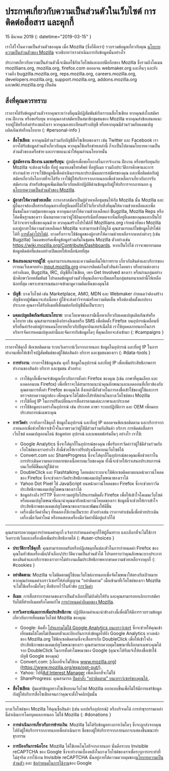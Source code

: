# ประกาศเกี่ยวกับความเป็นส่วนตัวในเว็บไซต์ การติดต่อสื่อสาร และคุกกี้

15 มีนาคม 2019
{: datetime="2019-03-15" }

เราใส่ใจในความเป็นส่วนตัวของคุณ เมื่อ Mozilla (ซึ่งก็คือเรา) รวบรวมช้อมูลเกี่ยวกับคุณ [นโยบายความเป็นส่วนตัวของ Mozilla](https://www.mozilla.org/privacy/) จะอธิบายว่าเราดำเนินการกับข้อมูลนั้นอย่างไร

ประกาศเกี่ยวกับความเป็นส่วนตัวนี้จะมีผลใช้กับเว็บไซต์และแอปมือถือของ Mozilla ซึ่งรวมถึงโดเมน mozillians.org, mozilla.org, firefox.com ตลอดจน webmaker.org และอื่นๆ และยังรวมถึง bugzilla.mozilla.org, reps.mozilla.org, careers.mozilla.org, developers.mozilla.org, support.mozilla.org, addons.mozilla.org และwiki.mozilla.org เป็นต้น

## สิ่งที่คุณควรทราบ

เราอาจได้รับข้อมูลส่วนตัวจากคุณระหว่างที่คุณมีปฏิสัมพันธ์กับเราบนสื่อโซเชียล หากคุณส่งใบสมัครงาน ฝึกงาน หรือขอรับทุน หากคุณอาสาสมัครเป็นสมาชิกชุมชนของ Mozilla หากคุณส่งข้อเสนอแนะจากผู้ใช้หรือส่งคำร้องขอถึงเรา หากคุณลงทะเบียนสร้างบัญชี หรือหากคุณมีส่วนร่วมกับแคมเปญผลิตภัณฑ์หรือนโยบาย 
{: #personal-info }

* **สื่อโซเชียล**: หากคุณมีส่วนร่วมกับบัญชีสื่อโซเชียลของเรา เช่น Twitter และ Facebook เราอาจได้รับข้อมูลส่วนตัวเกี่ยวกับคุณ หากคุณใช้เครือข่ายเหล่านี้ ก็จะเป็นไปตามนโยบายความเป็นส่วนตัวของเครือข่าย และเราขอแนะนำให้คุณอ่านนโยบายนั้น

* **ผู้สมัครงาน ฝึกงาน และขอรับทุน**: ผู้สมัครเพื่อขอโอกาสในการจ้างงาน ฝึกงาน หรือขอรับทุนกับ Mozilla จะต้องแจ้งชื่อ ที่อยู่ หมายเลขโทรศัพท์ ที่อยู่อีเมล รวมถึงประวัติการศึกษาและการทำงานด้วย เราจะใช้ข้อมูลนี้เพื่อดำเนินการและประเมินผลการสมัครของคุณ และเพื่อติดต่อกับผู้สมัครเกี่ยวกับโอกาสที่จะได้รับ เราใช้ผู้ให้บริการจากภายนอกเพื่อช่วยเหลือเราเกี่ยวกับการรับสมัครงาน สำหรับข้อมูลเพิ่มเติมเกี่ยวกับหลักปฏิบัติด้านข้อมูลกับผู้ให้บริการจากภายนอก ดู [นโยบายความเป็นส่วนตัวของ Mozilla](https://www.mozilla.org/privacy/).

* **ผู้อาสาให้ความช่วยเหลือ**: การอาสาสมัครเป็นผู้ช่วยเหลือชุมชนให้กับ Mozilla นั้น Mozilla และผู้อื่นอาจต้องสื่อสารกับคุณทางที่อยู่อีเมลที่ได้ให้ไว้เกี่ยวกับสิ่งที่คุณให้ความช่วยเหลือและเพื่อชื่นชมในความทุ่มเทของคุณ หากคุณอาสาให้ความช่วยเหลือแก่ Bugzilla, Mozilla Reps หรือโค้ดพื้นฐานของเรา นั่นหมายความว่าผู้ใช้อินเทอร์เน็ตทั้งหมดจะเห็นที่อยู่อีเมลของคุณและเป็นไปได้ว่าจะทราบชื่อของคุณด้วย หากคุณสร้างโปรไฟล์ที่ Mozillians.org เจ้าหน้าที่ของ Mozilla และผู้อาสาให้ความช่วยเหลือแก่ Mozilla จะสามารถเข้าไปดูได้ คุณสามารถแก้ไขข้อมูลโปรไฟล์ได้ที่ [การตั้งค่าโปรไฟล์](https://mozillians.org/user/edit). บางครั้งเราจะใช้ข้อมูลของผู้อาสาให้ความช่วยเหลือจากแหล่งต่างๆ (เช่น Bugzilla) ในแดชบอร์ดเพื่อดูข้อมูลร่วมกันในชุมชน Mozilla ตัวอย่างเช่น <https://wiki.mozilla.org/Contribute/Dashboards>. หากเป็นไปได้ เราจะพยายามลดข้อมูลติดต่อที่แสดงอย่างเปิดเผยให้เหลือน้อยที่สุด

* **ข้อเสนอแนะจากผู้ใช้**: คุณสามารถเสนอแนะความคิดเห็นให้เราทราบ เกี่ยวกับสินค้าและบริการของเราบนเว็บเพจอย่าง [input.mozilla.org](https://input.mozilla.org/) ผ่านการติดต่อในตัวสินค้าโดยตรง หรือผ่านช่องทางอย่างอีเมล, Bugzilla, IRC, บัญชีสื่อโซเขียล, เพจ Get Involved ของเรา หรือผ่านกลุ่มอย่างนักศึกษาวิเทศสัมพันธ์ โปรดลดข้อมูลส่วนตัวที่คุณเลือกจะเปิดเผยในกลุ่มสนทนาเหล่านี้ให้เหลือน้อยที่สุด เพราะสาธารณชนอาจเข้ามาดูความคิดเห็นของคุณได้

* **บัญชี**: บางเว็บไซต์ เช่น Marketplace, AMO, MDN และ Webmaker กำหนดว่าต้องสร้างบัญชีหากผู้พัฒนาจะส่งเนื้อหา ผู้ใช้จะส่งคำวิจารณ์หรือความคิดเห็น หรือต้องติดตั้งแอปบางประเภท คุณอาจได้รับอีเมลที่เชื่อมต่อกับบัญชีนั้นเป็นระยะๆ 

* **แคมเปญผลิตภัณฑ์และนโยบาย**: บางเว็บเพจของเรามีเนื้อหาเกี่ยวกับแคมเปญผลิตภัณฑ์หรือนโยบาย เช่น คุณสามารถขอลิงก์ทางอีเมลหรือ SMS เพื่อติดตั้ง Firefox บนอุปกรณ์เคลื่อนที่หรือยื่นคำร้องต่อผู้กำหนดนโยบายเกี่ยวกับปัญหาอินเทอร์เน็ตได้ เราใช้บุคคลภายนอกในการบริหารจัดการแคมเปญเหล่านี้และจัดการกับข้อมูลใดๆ ที่คุณเลือกจะส่งเข้ามา
{: #campaigns }

---------------------------------------

เราอาจใช้คุกกี้ พิกเซลติดตาม ระบบวิเคราะห์เว็บจากภายนอก ข้อมูลในอุปกรณ์ และที่อยู่ IP ในการทำงานเพื่อให้เข้าใจปฏิสัมพันธ์ของผู้ใช้ต่อสินค้า บริการ และชุมชนของเรา
{: #data-tools }

* **การทำงาน**: เราอาจใช้ข้อมูลเช่น คุกกี้ ข้อมูลในอุปกรณ์ และที่อยู่ IP เพื่อเพิ่มประสิทธิภาพการทำงานของสินค้า บริการ และชุมชน ตัวอย่าง:
    * เราใช้คุกกี้เพื่อจดจำข้อมูลเกี่ยวกับการตั้งค่า Firefox ของคุณ (เช่น ภาษาที่คุณเลือก และแอดออนบน Firefox) เพื่อที่เราจะได้สามารถแนะนำคุณลักษณะและแอดออนที่เกี่ยวข้องกับคุณตามการตั้งค่า Firefox ของคุณได้ สิ่งเหล่านี้ยังช่วยในการลงชื่อเข้าใช้ของผู้ใช้และการตรวจสอบความถูกต้อง เพื่อคุณจะได้ไม่ต้องใส่รหัสผ่านในบางเว็บไซต์ของ Mozilla
    * เราใช้ที่อยู่ IP ในการปรับเปลี่ยนการสื่อสารตามแต่ละภาษาและประเทศ
    * เราใช้ข้อมูลบางอย่างในอุปกรณ์ เช่น ประเทศ ภาษา ระบบปฏิบัติการ และ OEM เพื่อมอบประสบการณ์เฉพาะคุณ

* **การวัดค่า**: เรายังอาจใช้คุกกี้ ข้อมูลในอุปกรณ์ และที่อยู่ IP ตลอดจนพิกเซลติดตาม และบริการจากภายนอกเพื่อช่วยให้เราเข้าใจในภาพรวมว่าผู้ใช้มีส่วนร่วมกับสินค้า บริการ การติดต่อสื่อสาร เว็บไซต์ แคมเปญออนไลน์ ข้อมูลย่อย อุปกรณ์ และแพลตฟอร์มอื่นๆ อย่างไร เราใช้:
    * Google Analytics ซึ่งจะใส่คุกกี้ในอุปกรณ์ของคุณ เพื่อรับการวัดค่าว่าผู้ใช้มีส่วนร่วมกับเว็บไซต์ของเราอย่างไร สิ่งนี้ช่วยให้เราปรับปรุงเนื้อหาบนเว็บไซต์ได้
    * Convert.com และ ShareProgress ซึ่งจะใส่คุกกี้ในอุปกรณ์ของคุณเพื่อช่วยเราในการประเมินความหลากหลายของเนื้อหาบนเว็บของคุณ ทั้งนี้จะช่วยให้เราเสนอประสบการณ์บนเว็บที่ดีขึ้นแก่ผู้ใช้ด้วย
    * DoubleClick และ Flashtalking โดยแต่ละระบบจะใช้พิกเซลติดตามบนหน้าดาวน์โหลดของ Firefox ซึ่งจะช่วยเราวัดประสิทธิภาพแคมเปญโฆษณาของเราได้
    * Yahoo Dot Pixel ใช้ JavaScript บนหน้าดาวน์โหลดของ Firefox ซึ่งจะช่วยเราวัดประสิทธิภาพแคมเปญโฆษณาของเราได้ 
    * ข้อมูลอ้างถึง HTTP ซึ่งอาจรวมอยู่กับโปรแกรมติดตั้ง Firefox เพื่อให้เข้าใจโดเมนเว็บไซต์หรือแคมเปญโฆษณาที่แนะนำคุณมายังหน้าดาวน์โหลดของเรา ข้อมูลนี้จะช่วยให้เราเข้าใจประสิทธิภาพของแคมเปญโฆษณาของเราและพัฒนาให้ดีขึ้น
    * เครื่องมือวัดค่าอื่นๆ ที่ทดลองใช้งานเป็นระยะ ตัวอย่างเช่น เราอาจทำเช่นนี้เพื่อช่วยประเมินเครื่องมือวัดค่าใหม่ หรือทดสอบเครื่องมือวัดค่าที่มีอยู่แล้วก็ได้

---------------------------------------

คุณสามารถควบคุมการกำหนดค่าคุกกี้ แจ้งการกำหนดค่าคุกกี้ให้ผู้อื่นทราบ และเลือกที่จะไม่ใช้การวิเคราะห์เว็บและเครื่องมือเพิ่มประสิทธิภาพได้ 
{: #user-choices }

* **ประวัติการใช้คุกกี้**: คุณสามารถยอมรับหรือปฏิเสธคุกกี้แต่ละตัวในการกำหนดค่า Firefox ของคุณในหัวข้อเครื่องมือ/ตัวเลือก/ประวัติความเป็นส่วนตัวได้ โปรดทราบว่าคุณลักษณะบางประการของสินค้าและบริการของเราอาจไม่ทำงานเต็มประสิทธิภาพหากขาดความช่วยเหลือจากคุกกี้
{: #cookies }

* **อย่าติดตาม**: Mozilla จะไม่ติดตามผู้ใช้บนเว็บไซต์ภายนอกเพื่อจัดโฆษณาให้ตรงกับเป้าหมาย หากคุณกำหนดค่าเบราว์เซอร์ให้ส่งสัญญาณ “อย่าติดตาม” เมื่อเข้ามาที่เว็บไซต์ของเรา Mozilla จะไม่ใช้เครื่องมือใดๆ ที่อธิบายไว้ในหัวข้อ  [การวัดค่า](#data-tools)

* **อีเมล**: การสื่อสารการตลาดของเราเป็นตัวเลือกที่ไม่บังคับให้รับ และคุณสามารถยกเลิกการสมัครรับได้ที่ท้ายอีเมลหรือโดยแก้ไข [การกำหนดค่าอีเมลของ  Mozilla](https://www.mozilla.org/newsletter/recovery/).

* **การวิเคราะห์และการเพิ่มประสิทธิภาพ**: ปฏิบัติตามคำแนะนำข้างล่างนี้เพื่อมิให้มีการรวบรวมข้อมูลเกี่ยวกับการเยี่ยมชมเว็บไซต์ Mozilla ของคุณ:
    *  Google: ติดตั้ง [โปรแกรมไม่ใช้ Google Analytics บนเบราว์เซอร์](https://tools.google.com/dlpage/gaoptout) ซึ่งจะช่วยให้คุณเข้าเยี่ยมชมได้โดยไม่เปิดเผยตัวและป้องกันการส่งข้อมูลไปยัง Google Analytics บางหน้าของ Mozilla.org ใช้พิกเซลติดตามซึ่งจะสื่อสารกับ DoubleClick เพื่อให้เข้าใจถึงประสิทธิภาพของแคมเปญโฆษณาของเรา คุณสามารถควบคุมโฆษณาที่เลือกมาเฉพาะคุณได้จาก DoubleClick ในการตั้งค่าโฆษณาของ Google (คุณจะได้รับแจ้งให้ลงชื่อเข้าใช้บัญชี Google ของคุณ)
    *  Convert.com: [เลือกที่จะไม่ใช้บน www.mozilla.org](https://www.mozilla.org/exp/opt-out/).
    *  Yahoo: ไปที่[Ad Interest Manager](https://aim.yahoo.com/aim/us/en/optout/) เพื่อเลือกที่จะไม่ใช้
    *  ShareProgress: คุณสามารถ [ปิดคำสั่ง “อย่าติดตาม” บนเบราว์เซอร์ของคุณได้ ](https://support.mozilla.org/kb/how-do-i-turn-do-not-track-feature).

* **สื่อโซเชียล**: ปุ่มแชร์ข้อมูลทางโซเชียลบนเว็บไซต์ Mozilla ออกแบบขึ้นเพื่อไม่ให้มีการแชร์ข้อมูลกับผู้ให้บริการสื่อโซเชียลจนกว่าคุณจะตั้งใจคลิกปุ่มนั้น

---------------------------------------

บางเว็บไซต์ของ Mozilla ให้คุณซื้อสินค้า (เช่น แอปหรืออุปกรณ์) หรือบริจาคได้ การทำธุรกรรมเหล่านี้ดำเนินการโดยบุคคลภายนอก ไม่ใช่ Mozilla 
{: #donations }

* **การดำเนินการเกี่ยวกับการชำระเงิน**: Mozilla ไม่ได้รับข้อมูลทางการเงินใดๆ ซึ่งจะถูกส่งจากคุณไปยังผู้ให้บริการจากภายนอกเพื่อดำเนินการ ชื่อของผู้ให้บริการจากภายนอกจะแสดงขึ้นขณะทำธุรกรรม

* **การป้องกันการฉ้อโกง**: Mozilla ได้ใช้เทคโนโลยีจากภายนอก นั่นคือระบบ Invisible reCAPTCHA ของ Google ซึ่งจะทำงานเบื้องหลังในบางเว็บไซต์ของเราเพื่อระบุการกระทำที่ไม่สุจริต การใช้งาน Invisible reCAPTCHA นั้นอยู่ภายใต้ความควบคุมของ[นโยบายความเป็นส่วนตัว](https://www.google.com/intl/en/policies/privacy/) และ [ข้อกำหนดในการใช้งาน](https://www.google.com/intl/en/policies/terms/)ของ Google
